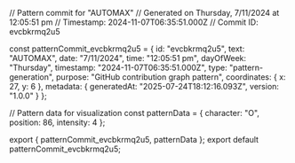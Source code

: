 // Pattern commit for "AUTOMAX"
// Generated on Thursday, 7/11/2024 at 12:05:51 pm
// Timestamp: 2024-11-07T06:35:51.000Z
// Commit ID: evcbkrmq2u5

const patternCommit_evcbkrmq2u5 = {
  id: "evcbkrmq2u5",
  text: "AUTOMAX",
  date: "7/11/2024",
  time: "12:05:51 pm",
  dayOfWeek: "Thursday",
  timestamp: "2024-11-07T06:35:51.000Z",
  type: "pattern-generation",
  purpose: "GitHub contribution graph pattern",
  coordinates: {
    x: 27,
    y: 6
  },
  metadata: {
    generatedAt: "2025-07-24T18:12:16.093Z",
    version: "1.0.0"
  }
};

// Pattern data for visualization
const patternData = {
  character: "O",
  position: 86,
  intensity: 4
};

export { patternCommit_evcbkrmq2u5, patternData };
export default patternCommit_evcbkrmq2u5;
